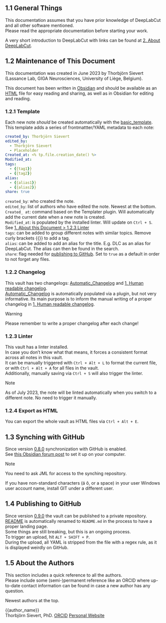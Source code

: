   
  
## 1.1 General Things  
  
This documentation assumes that you have prior knowledge of DeepLabCut and all other software mentioned.    
Please read the appropriate documentation before starting your work.  
  
A very short introduction to DeepLabCut with links can be found at [2. About DeepLabCut](./2.%20About%20DeepLabCut.md).  
  
## 1.2 Maintenance of This Document  
  
This documentation was created in June 2023 by Thorbjörn Sievert (Lassance Lab, GIGA Neurosciences, University of Liège, Belgium).  
  
This document has been written in [Obsidian](https://obsidian.md/) and should be available as an [HTML](1.%20About%20this%20Document.md#124-export-as-html) file for easy reading and sharing, as well as in Obsidian for editing and reading.  
  
### 1.2.1 Template  
  
Each new note *should* be created automatically with the [basic_template](./basic_template.md). This template adds a series of frontmattter/YAML metadata to each note:  
  
```YAML  
created_by: Thorbjörn Sievert  
edited_by:  
  - Thorbjörn Sievert  
  - Placeholder  
Created_at: <% tp.file.creation_date() %>  
Modified_at:   
tags:   
  - {{tag1}}  
  - {{tag2}}  
alias:   
  - {{alias1}}  
  - {{alias2}}  
share: true  
```  
  
`created_by`: who created the note.    
`edited_by`: list of authors who have edited the note. Newest at the bottom.    
`Created_ at`: command based on the Templater plugin. Will automatically add the current date when a new note is created.    
`Modified_at`: is populated by the installed linter. Will update on `Ctrl + S`. See [1. About this Document > 1.2.3 Linter](1.%20About%20this%20Document.md#123-linter)    
`tags`: can be added to group different notes with similar topics. Remove curly brackets {{}} to add a tag.    
`alias`: can be added to add an alias for the title. E.g. DLC as an alias for DeepLabCut. The alias can then be found in the search.    
`share`: flag needed for [publishing to GitHub](1.%20About%20this%20Document.md#14-publishing-to-github). Set to `true` as a default in order to not forget any files.  
  
### 1.2.2 Changelog  
  
This vault has two changelogs: [Automatic_Changelog](./Automatic_Changelog.md) and [1. Human readable changelog](./1.%20Human%20readable%20changelog.md).    
[Automatic_Changelog](./Automatic_Changelog.md) is automatically populated via a plugin, but not very informative. Its main purpose is to inform the manual writing of a proper changelog in [1. Human readable changelog](./1.%20Human%20readable%20changelog.md).  
  
> [!warning]    
> Please remember to write a proper changelog after each change!  
  
### 1.2.3 Linter  
  
This vault has a linter installed.    
In case you don’t know what that means, it forces a consistent format across all notes in this vault.    
It can be manually triggered with `Ctrl + Alt + L` to format the current file, or with `Ctrl + Alt + A` for all files in the vault.    
Additionally, manually saving via `Ctrl + S` will also trigger the linter.  
  
> [!note]    
> As of July 2023, the note will be linted automatically when you switch to a different note. No need to trigger it manually.  
  
### 1.2.4 Export as HTML  
  
You can export the whole vault as HTML files via `Ctrl + Alt + E`.  
  
## 1.3 Synching with GitHub  
  
Since version [0.8.0](./1.%20Human%20readable%20changelog.md#080) synchronization with GitHub is enabled.    
See [this Obsidian forum post](https://forum.obsidian.md/t/guide-a-relatively-simple-guide-on-syncing-windows-with-ios-using-git/46547) to set it up on your computer.  
  
> [!note]    
> You need to ask JML for access to the synching repository.  
>  
> If you have non-standard characters (á ô, or a space) in your user Windows user account name, install GIT under a different user.  
  
## 1.4 Publishing to GitHub  
  
Since version [0.9.0](./1.%20Human%20readable%20changelog.md#090) the vault can be published to a private repository.    
[README](./README.md) is automatically renamed to `README.md` in the process to have a proper landing page.    
Some things are still breaking, but this is an ongoing process.    
To trigger an upload, hit `ALT + SHIFT + P`.    
During the upload, all YAML is stripped from the file with a regex rule, as it is displayed weirdly on GitHub.  
  
## 1.5 About the Authors  
  
This section includes a quick reference to all the authors.    
Please include some (semi-)permanent reference like an ORCID where up-to-date contact information can be found in case a new author has any question.  
  
Newest authors at the top.  
  
{{author_name}}    
Thorbjörn Sievert, PhD. [ORCID](https://orcid.org/0000-0002-4242-3779) [Personal Website](https://tsievert.com/)  
